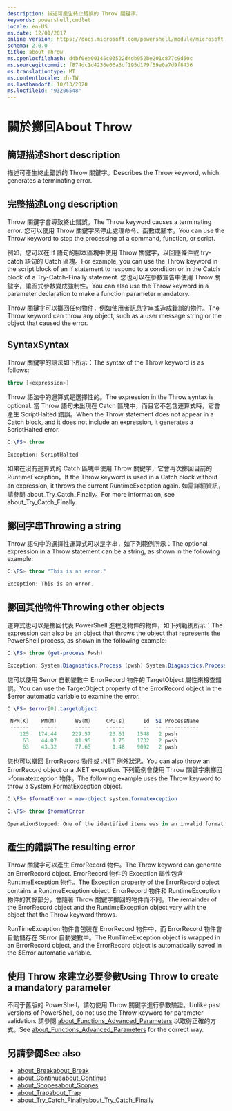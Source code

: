 ```yaml
---
description: 描述可產生終止錯誤的 Throw 關鍵字。
keywords: powershell,cmdlet
Locale: en-US
ms.date: 12/01/2017
online version: https://docs.microsoft.com/powershell/module/microsoft.powershell.core/about/about_throw?view=powershell-7&WT.mc_id=ps-gethelp
schema: 2.0.0
title: about_Throw
ms.openlocfilehash: d4bf0ea00145c03522d4db952be201c877c9d50c
ms.sourcegitcommit: f874dc1d4236e06a3df195d179f59e0a7d9f8436
ms.translationtype: MT
ms.contentlocale: zh-TW
ms.lasthandoff: 10/13/2020
ms.locfileid: "93206548"
---
```

# <a name="about-throw"></a><span data-ttu-id="84d33-104">關於擲回</span><span class="sxs-lookup"><span data-stu-id="84d33-104">About Throw</span></span>

## <a name="short-description"></a><span data-ttu-id="84d33-105">簡短描述</span><span class="sxs-lookup"><span data-stu-id="84d33-105">Short description</span></span>
<span data-ttu-id="84d33-106">描述可產生終止錯誤的 Throw 關鍵字。</span><span class="sxs-lookup"><span data-stu-id="84d33-106">Describes the Throw keyword, which generates a terminating error.</span></span>

## <a name="long-description"></a><span data-ttu-id="84d33-107">完整描述</span><span class="sxs-lookup"><span data-stu-id="84d33-107">Long description</span></span>

<span data-ttu-id="84d33-108">Throw 關鍵字會導致終止錯誤。</span><span class="sxs-lookup"><span data-stu-id="84d33-108">The Throw keyword causes a terminating error.</span></span> <span data-ttu-id="84d33-109">您可以使用 Throw 關鍵字來停止處理命令、函數或腳本。</span><span class="sxs-lookup"><span data-stu-id="84d33-109">You can use the Throw keyword to stop the processing of a command, function, or script.</span></span>

<span data-ttu-id="84d33-110">例如，您可以在 If 語句的腳本區塊中使用 Throw 關鍵字，以回應條件或 try-catch 語句的 Catch 區塊。</span><span class="sxs-lookup"><span data-stu-id="84d33-110">For example, you can use the Throw keyword in the script block of an If statement to respond to a condition or in the Catch block of a Try-Catch-Finally statement.</span></span> <span data-ttu-id="84d33-111">您也可以在參數宣告中使用 Throw 關鍵字，讓函式參數變成強制性。</span><span class="sxs-lookup"><span data-stu-id="84d33-111">You can also use the Throw keyword in a parameter declaration to make a function parameter mandatory.</span></span>

<span data-ttu-id="84d33-112">Throw 關鍵字可以擲回任何物件，例如使用者訊息字串或造成錯誤的物件。</span><span class="sxs-lookup"><span data-stu-id="84d33-112">The Throw keyword can throw any object, such as a user message string or the object that caused the error.</span></span>

## <a name="syntax"></a><span data-ttu-id="84d33-113">Syntax</span><span class="sxs-lookup"><span data-stu-id="84d33-113">Syntax</span></span>

<span data-ttu-id="84d33-114">Throw 關鍵字的語法如下所示：</span><span class="sxs-lookup"><span data-stu-id="84d33-114">The syntax of the Throw keyword is as follows:</span></span>

```powershell
throw [<expression>]
```

<span data-ttu-id="84d33-115">Throw 語法中的運算式是選擇性的。</span><span class="sxs-lookup"><span data-stu-id="84d33-115">The expression in the Throw syntax is optional.</span></span> <span data-ttu-id="84d33-116">當 Throw 語句未出現在 Catch 區塊中，而且它不包含運算式時，它會產生 ScriptHalted 錯誤。</span><span class="sxs-lookup"><span data-stu-id="84d33-116">When the Throw statement does not appear in a Catch block, and it does not include an expression, it generates a ScriptHalted error.</span></span>

```powershell
C:\PS> throw

Exception: ScriptHalted
```

<span data-ttu-id="84d33-117">如果在沒有運算式的 Catch 區塊中使用 Throw 關鍵字，它會再次擲回目前的 RuntimeException。</span><span class="sxs-lookup"><span data-stu-id="84d33-117">If the Throw keyword is used in a Catch block without an expression, it throws the current RuntimeException again.</span></span> <span data-ttu-id="84d33-118">如需詳細資訊，請參閱 about_Try_Catch_Finally。</span><span class="sxs-lookup"><span data-stu-id="84d33-118">For more information, see about_Try_Catch_Finally.</span></span>

## <a name="throwing-a-string"></a><span data-ttu-id="84d33-119">擲回字串</span><span class="sxs-lookup"><span data-stu-id="84d33-119">Throwing a string</span></span>

<span data-ttu-id="84d33-120">Throw 語句中的選擇性運算式可以是字串，如下列範例所示：</span><span class="sxs-lookup"><span data-stu-id="84d33-120">The optional expression in a Throw statement can be a string, as shown in the following example:</span></span>

```powershell
C:\PS> throw "This is an error."

Exception: This is an error.
```

## <a name="throwing-other-objects"></a><span data-ttu-id="84d33-121">擲回其他物件</span><span class="sxs-lookup"><span data-stu-id="84d33-121">Throwing other objects</span></span>

<span data-ttu-id="84d33-122">運算式也可以是擲回代表 PowerShell 進程之物件的物件，如下列範例所示：</span><span class="sxs-lookup"><span data-stu-id="84d33-122">The expression can also be an object that throws the object that represents the PowerShell process, as shown in the following example:</span></span>

```powershell
C:\PS> throw (get-process Pwsh)

Exception: System.Diagnostics.Process (pwsh) System.Diagnostics.Process (pwsh) System.Diagnostics.Process (pwsh)
```

<span data-ttu-id="84d33-123">您可以使用 $error 自動變數中 ErrorRecord 物件的 TargetObject 屬性來檢查錯誤。</span><span class="sxs-lookup"><span data-stu-id="84d33-123">You can use the TargetObject property of the ErrorRecord object in the $error automatic variable to examine the error.</span></span>

```powershell
C:\PS> $error[0].targetobject

 NPM(K)    PM(M)      WS(M)     CPU(s)      Id  SI ProcessName
 ------    -----      -----     ------      --  -- -----------
    125   174.44     229.57      23.61    1548   2 pwsh
     63    44.07      81.95       1.75    1732   2 pwsh
     63    43.32      77.65       1.48    9092   2 pwsh
```

<span data-ttu-id="84d33-124">您也可以擲回 ErrorRecord 物件或 .NET 例外狀況。</span><span class="sxs-lookup"><span data-stu-id="84d33-124">You can also throw an ErrorRecord object or a .NET exception.</span></span> <span data-ttu-id="84d33-125">下列範例會使用 Throw 關鍵字來擲回 >formatexception 物件。</span><span class="sxs-lookup"><span data-stu-id="84d33-125">The following example uses the Throw keyword to throw a System.FormatException object.</span></span>

```powershell
C:\PS> $formatError = new-object system.formatexception

C:\PS> throw $formatError

OperationStopped: One of the identified items was in an invalid format.
```

## <a name="the-resulting-error"></a><span data-ttu-id="84d33-126">產生的錯誤</span><span class="sxs-lookup"><span data-stu-id="84d33-126">The resulting error</span></span>

<span data-ttu-id="84d33-127">Throw 關鍵字可以產生 ErrorRecord 物件。</span><span class="sxs-lookup"><span data-stu-id="84d33-127">The Throw keyword can generate an ErrorRecord object.</span></span> <span data-ttu-id="84d33-128">ErrorRecord 物件的 Exception 屬性包含 RuntimeException 物件。</span><span class="sxs-lookup"><span data-stu-id="84d33-128">The Exception property of the ErrorRecord object contains a RuntimeException object.</span></span> <span data-ttu-id="84d33-129">ErrorRecord 物件和 RuntimeException 物件的其餘部分，會隨著 Throw 關鍵字擲回的物件而不同。</span><span class="sxs-lookup"><span data-stu-id="84d33-129">The remainder of the ErrorRecord object and the RuntimeException object vary with the object that the Throw keyword throws.</span></span>

<span data-ttu-id="84d33-130">RunTimeException 物件會包裝在 ErrorRecord 物件中，而 ErrorRecord 物件會自動儲存在 $Error 自動變數中。</span><span class="sxs-lookup"><span data-stu-id="84d33-130">The RunTimeException object is wrapped in an ErrorRecord object, and the ErrorRecord object is automatically saved in the $Error automatic variable.</span></span>

## <a name="using-throw-to-create-a-mandatory-parameter"></a><span data-ttu-id="84d33-131">使用 Throw 來建立必要參數</span><span class="sxs-lookup"><span data-stu-id="84d33-131">Using Throw to create a mandatory parameter</span></span>

<span data-ttu-id="84d33-132">不同于舊版的 PowerShell，請勿使用 Throw 關鍵字進行參數驗證。</span><span class="sxs-lookup"><span data-stu-id="84d33-132">Unlike past versions of PowerShell, do not use the Throw keyword for parameter validation.</span></span> <span data-ttu-id="84d33-133">請參閱 [about_Functions_Advanced_Parameters](about_Functions_Advanced_Parameters.md) 以取得正確的方式。</span><span class="sxs-lookup"><span data-stu-id="84d33-133">See [about_Functions_Advanced_Parameters](about_Functions_Advanced_Parameters.md) for the correct way.</span></span>

## <a name="see-also"></a><span data-ttu-id="84d33-134">另請參閱</span><span class="sxs-lookup"><span data-stu-id="84d33-134">See also</span></span>

- [<span data-ttu-id="84d33-135">about_Break</span><span class="sxs-lookup"><span data-stu-id="84d33-135">about_Break</span></span>](about_Break.md)
- [<span data-ttu-id="84d33-136">about_Continue</span><span class="sxs-lookup"><span data-stu-id="84d33-136">about_Continue</span></span>](about_Continue.md)
- [<span data-ttu-id="84d33-137">about_Scopes</span><span class="sxs-lookup"><span data-stu-id="84d33-137">about_Scopes</span></span>](about_Scopes.md)
- [<span data-ttu-id="84d33-138">about_Trap</span><span class="sxs-lookup"><span data-stu-id="84d33-138">about_Trap</span></span>](about_Trap.md)
- [<span data-ttu-id="84d33-139">about_Try_Catch_Finally</span><span class="sxs-lookup"><span data-stu-id="84d33-139">about_Try_Catch_Finally</span></span>](about_Try_Catch_Finally.md)
